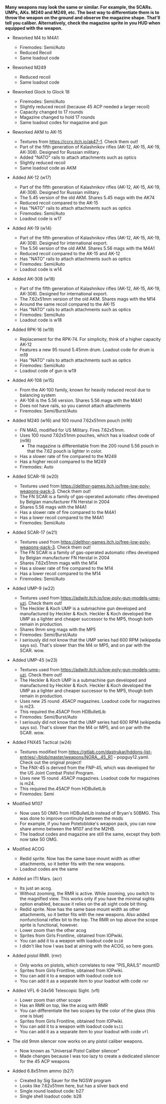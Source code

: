 **Many weapons may look the same or similar. For example, the SCARs. UMPs, AKs. M240 and M249, etc. The best way to differentiate them is to throw the weapon on the ground and observe the magazine shape. That'll tell you caliber. Alternatively, check the magazine sprite in you HUD when equipped with the weapon.**

- Reworked M4 to M4A1
	- Firemodes: Semi/Auto
	- Reduced Recoil
	- Same loadout code

- Reworked M249
	- Reduced recoil
	- Same loadout code

- Reworked Glock to Glock 18
	- Firemodes: Semi/Auto 
    - Slightly reduced recoil (because 45 ACP needed a larger recoil)
	- Capacity changed to 17 rounds
	- Magazine changed to hold 17 rounds
	- Same loadout codes for magazine and gun

- Reworked AKM to AK-15
    - Textures from https://ccrx.itch.io/ak47-1. Check them out!
    - Part of the fifth generation of Kalashnikov rifles (AK-12, AK-15, AK-19, AK-308). Designed for Russian military.
	- Added "NATO" rails to attach attachments such as optics  
	- Slightly reduced recoil
	- Same loadout code as AKM

- Added AK-12 (w17)
    - Part of the fifth generation of Kalashnikov rifles (AK-12, AK-15, AK-19, AK-308). Designed for Russian military.
	- The 5.45 version of the old AKM.  Shares 5.45 mags with the AK74
	- Reduced recoil compared to the AK-15
	- Has "NATO" rails to attach attachments such as optics 
	- Firemodes: Semi/Auto
	- Loadout code is w17

- Added AK-19 (w14)
    - Part of the fifth generation of Kalashnikov rifles (AK-12, AK-15, AK-19, AK-308). Designed for international export.
	- The 5.56 version of the old AKM.  Shares 5.56 mags with the M4A1
	- Reduced recoil compared to the AK-15 and AK-12
	- Has "NATO" rails to attach attachments such as optics 
	- Firemodes: Semi/Auto
	- Loadout code is w14

- Added AK-308 (w18)
    - Part of the fifth generation of Kalashnikov rifles (AK-12, AK-15, AK-19, AK-308). Designed for international export.
	- The 7.62x51mm version of the old AKM.  Shares mags with the M14
	- Around the same recoil compared to the AK-15
	- Has "NATO" rails to attach attachments such as optics 
	- Firemodes: Semi/Auto
	- Loadout code is w18

- Added RPK-16 (w19)
    - Replacement for the RPK-74. For simplicity, think of a higher capacity AK-12
	- Features a new 95 round 5.45mm drum. Loadout code for drum is m19
	- Has "NATO" rails to attach attachments such as optics 
	- Firemodes: Semi/Auto
	- Loadout code of gun is w19

- Added AK-108 (w15)
	- From the AK-100 family, known for heavily reduced recoil due to balancing system
	- AK-108 is the 5.56 version. Shares 5.56 mags with the M4A1
	- Does not have rails, so you cannot attach attachments
	- Firemodes: Semi/Burst/Auto

- Added M240 (w16) and 100 round 7.62x51mm pouch (m16)
	- FN MAG, modified for US Military. Fires 7.62x51mm.
	- Uses 100 round 7.62x51mm pouches, which has a loadout code of (m16)
	 	- The magazine is differentiable from the 200 round 5.56 pouch in that the 7.62 pouch is lighter in color.
	- Has a slower rate of fire compared to the M249
	- Has a higher recoil compared to the M249
	- Firemodes: Auto

- Added SCAR-16 (w20)
    - Textures used from https://delthor-games.itch.io/free-low-poly-weapons-pack-3. Check them out!
	- The FN SCAR is a family of gas-operated automatic rifles developed by Belgian manufacturer FN Herstal in 2004
	- Shares 5.56 mags with the M4A1
	- Has a slower rate of fire compared to the M4A1
	- Has a lower recoil compared to the M4A1
	- Firemodes: Semi/Auto

- Added SCAR-17 (w21)
    - Textures used from https://delthor-games.itch.io/free-low-poly-weapons-pack-3. Check them out!
	- The FN SCAR is a family of gas-operated automatic rifles developed by Belgian manufacturer FN Herstal in 2004
	- Shares 7.62x51mm mags with the M14
	- Has a slower rate of fire compared to the M14
	- Has a lower recoil compared to the M14
	- Firemodes: Semi/Auto

- Added UMP-9 (w22)
    - Textures used from https://adwitr.itch.io/low-poly-gun-models-ump-uzi. Check them out!
	- The Heckler & Koch UMP is a submachine gun developed and manufactured by Heckler & Koch. Heckler & Koch developed the UMP as a lighter and cheaper successor to the MP5, though both remain in production. 
	- Shares 9mm smg mags with the MP5
	- Firemodes: Semi/Burst/Auto
    - I seriously did not know that the UMP series had 600 RPM (wikipedia says so). That's slower than the M4 or MP5, and on par with the SCAR. wow.

- Added UMP-45 (w23)
    - Textures used from https://adwitr.itch.io/low-poly-gun-models-ump-uzi. Check them out!
	- The Heckler & Koch UMP is a submachine gun developed and manufactured by Heckler & Koch. Heckler & Koch developed the UMP as a lighter and cheaper successor to the MP5, though both remain in production. 
	- Uses new 25 round .45ACP magazines. Loadout code for magazines is m23.
    - This required the.45ACP from HDBulletLib
	- Firemodes: Semi/Burst/Auto
    - I seriously did not know that the UMP series had 600 RPM (wikipedia says so). That's slower than the M4 or MP5, and on par with the SCAR. wow.

- Added FNX45 Tactical (w24)
    - Textures modified from https://gitlab.com/dastrukar/hddons-list-entries/-/blob/master/weapons/NORA_.45_R1 - popguy12.yaml. Check out the original project!
	- The FNX-45 is derived from the FNP-45, which was developed for the US Joint Combat Pistol Program.
	- Uses new 15 round .45ACP magazines. Loadout code for magazines is m24.
    - This required the.45ACP from HDBulletLib
	- Firemodes: Semi

- Modified M107
	- Now uses 50 OMG from HDBulletLib instead of Bryan's 50BMG. This was done to improve continuity between the mods
    - For example, if you have Potetobloke's weapon pack, you can now share ammo between the M107 and the M2HB.
	- The loadout codes and magazine are still the same, except they both now take 50 OMG.

- Modified ACOG
    - Redid sprite. Now has the same base mount width as other attachments, so it better fits with the new weapons.
    - Loadout codes are the same

- Added an ITI Mars. (acr) 
    - Its just an acog.
 	- Without zooming, the RMR is active. While zooming, you switch to the magnified view. This works only if you have the minimal sights option enabled, because it relies on the alt sight code bit thing.
    - Redid sprite. Now has the same base mount width as other attachments, so it better fits with the new weapons. Also added nonfunctional reflex bit to the top.  The RMR on top above the scope sprite is functional, however.
    - Lower zoom than the other acog
    - Sprites from Girls Frontline, obtained from IOPwiki.
    - You can add it to a weapon with loadout code `bs10`
 	- I didn't like how I was bad at aiming with the ACOG, so here goes.

- Added pistol RMR. (rmr)
    - Only works on pistols, which correlates to new "PIS_RAILS" mountID
    - Sprites from Girls Frontline, obtained from IOPwiki.
    - You can add it to a weapon with loadout code `bs9`
    - You can add it as a separate item to your loadout with code `rmr`

- Added VFL 6-24x56 Telescopic Sight. (vfl)
    - Lower zoom than other scope
    - Has an RMR on top, like the acog with RMR
    - You can differentiate the two scopes by the color of the glass (this one is blue)
    - Sprites from Girls Frontline, obtained from IOPwiki.
    - You can add it to a weapon with loadout code `bs11`
    - You can add it as a separate item to your loadout with code `vfl`

- The old 9mm silencer now works on any pistol caliber weapons.
    - Now known as "Universal Pistol Caliber silencer"
    - Made changes because I was too lazy to create a dedicated silencer for the 45 ACP weapons

- Added 6.8x51mm ammo (b27)
    - Created by Sig Sauer for the NGSW program
    - Looks like 7.62x51mm here, but has a silver back end
    - Single round loadout code: b27
    - Single shell loadout code: b28
